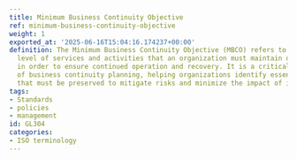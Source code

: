 ```yaml
---
title: Minimum Business Continuity Objective
ref: minimum-business-continuity-objective
weight: 1
exported_at: '2025-06-16T15:04:16.174237+00:00'
definition: The Minimum Business Continuity Objective (MBCO) refers to the minimum
  level of services and activities that an organization must maintain during a disruption
  in order to ensure continued operation and recovery. It is a critical component
  of business continuity planning, helping organizations identify essential functions
  that must be preserved to mitigate risks and minimize the impact of interruptions.
tags:
- Standards
- policies
- management
id: GL304
categories:
- ISO terminology
---
```


